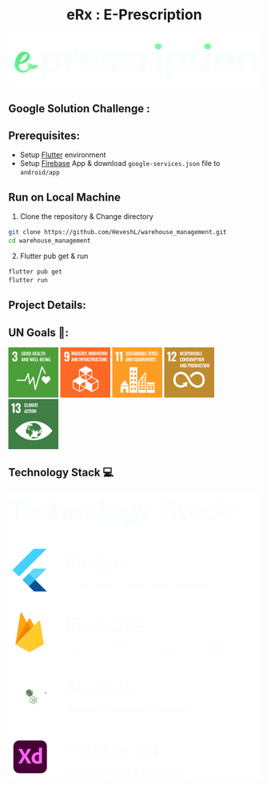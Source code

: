 <center><h1> eRx : E-Prescription </h1></center>

![eRx full logo](readme_assets/Logo-horizontal.png)


## Google Solution Challenge :



## Prerequisites:
- Setup [Flutter](https://docs.flutter.dev/get-started/install) environment
- Setup [Firebase](https://firebase.flutter.dev/docs/overview/) App & download `google-services.json` file to `android/app`


## Run on Local Machine
1. Clone the repository & Change directory
```sh
git clone https://github.com/HeveshL/warehouse_management.git
cd warehouse_management
```
2. Flutter pub get & run
```sh
flutter pub get
flutter run
```

## Project Details:



## UN Goals 🎯:

<img src="./readme_assets/UN1.png" width="100" height="100">
<img src="./readme_assets/UN2.png" width="100" height="100">
<img src="./readme_assets/UN3.png" width="100" height="100">
<img src="./readme_assets/UN4.png" width="100" height="100">
<img src="./readme_assets/UN5.png" width="100" height="100">

<br>

## Technology Stack 💻

<img src="./readme_assets/pubspec.png" >